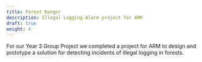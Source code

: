 ```yaml
---
title: Forest Ranger
description: Illegal Logging Alarm project for ARM
draft: true
weight: 4
---
```


For our Year 3 Group Project we completed a project for ARM to design and prototype a solution for detecting incidents of illegal logging in forests.
